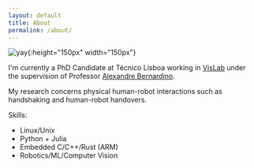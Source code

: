 ```yaml
---
layout: default
title: About
permalink: /about/
---
```

![yay](/assets/photo.jpg){:height="150px" width="150px"}

I'm currently a PhD Candidate at Técnico Lisboa  working in [VisLab](https://vislab.isr.tecnico.ulisboa.pt/) under the supervision of Professor [Alexandre Bernardino](http://www.isr.tecnico.ulisboa.pt/~alex).

My research concerns physical human-robot interactions such as handshaking and human-robot handovers.

Skills:
* Linux/Unix
* Python + Julia
* Embedded C/C++/Rust (ARM)
* Robotics/ML/Computer Vision
